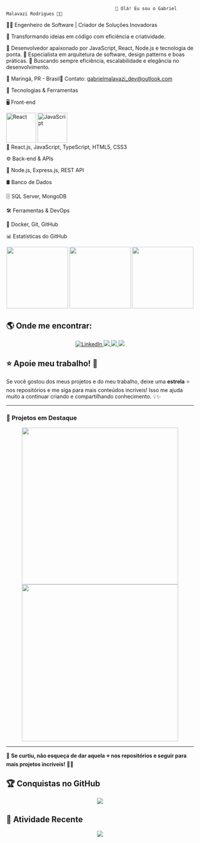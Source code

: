 
                                             🌟 Olá! Eu sou o Gabriel Malavazi Rodrigues 👋🚀

🧑‍💻 Engenheiro de Software | Criador de Soluções Inovadoras

🚀 Transformando ideias em código com eficiência e criatividade.

🔹 Desenvolvedor apaixonado por JavaScript, React, Node.js e tecnologia de ponta.
🔹 Especialista em arquitetura de software, design patterns e boas práticas.
🔹 Buscando sempre eficiência, escalabilidade e elegância no desenvolvimento.

📍 Maringá, PR - Brasil📧 Contato: gabrielmalavazi_dev@outlook.com

🚀 Tecnologias & Ferramentas

🖥️ Front-end
<div align="left">
  <img src="https://encrypted-tbn0.gstatic.com/images?q=tbn:ANd9GcTSoW3g9hjXIasgon-kpzz-lD9z4SsalyPbZA&s" alt="React" width="80" />
  <img src="https://encrypted-tbn0.gstatic.com/images?q=tbn:ANd9GcRw_NP-gNVF6Iyy2tDjL9kv7pkTakRxG0IXtQ&s"alt="JavaScript" width="80" />
</div>
🎨 React.js, JavaScript, TypeScript, HTML5, CSS3

⚙️ Back-end & APIs

🚀 Node.js, Express.js, REST API

🛢️ Banco de Dados

🗄️ SQL Server, MongoDB

🛠️ Ferramentas & DevOps

🔧 Docker, Git, GitHub

📊 Estatísticas do GitHub
<div align="center">
  <img height="165em" src="https://github-readme-stats.vercel.app/api?username=GabrielMalava&show_icons=true&theme=dracula&include_all_commits=true&count_private=true"/>
  <img height="165em" src="https://github-readme-stats.vercel.app/api/top-langs/?username=GabrielMalava&layout=compact&langs_count=7&theme=dracula"/>
  <img height="165em" src="https://github-readme-streak-stats.herokuapp.com/?user=GabrielMalava&theme=dracula">
</div>



## 🌎 Onde me encontrar:

<div align="center">
<a href="[https://www.linkedin.com/in/seu-usuario](https://www.linkedin.com/in/gabriel-rodrigues-888225354/)" target="_blank" rel="noopener noreferrer">
  <img
    src="https://img.shields.io/badge/-LinkedIn-%230077B5?style=for-the-badge&logo=linkedin&logoColor=white"
    alt="LinkedIn"
  />
</a>
  <a href="mailto:gabrielmalavazi_dev@outlook.com">
    <img src="https://img.shields.io/badge/-Email-%23D14836?style=for-the-badge&logo=gmail&logoColor=white" />
  </a>
  <a href="https://twitter.com/seu-usuario" target="_blank">
    <img src="https://img.shields.io/badge/-Twitter-%231DA1F2?style=for-the-badge&logo=twitter&logoColor=white" />
  </a>
  <a href="https://www.instagram.com/gabriel_malava?utm_source=qr&igsh=MWRvYmU0ejB0MG80cw==" target="_blank">
    <img src="https://img.shields.io/badge/-Instagram-%23E4405F?style=for-the-badge&logo=instagram&logoColor=white" />
  </a>
</div>



## ⭐ Apoie meu trabalho! 🚀

Se você gostou dos meus projetos e do meu trabalho, deixe uma **estrela** ⭐ nos repositórios e me siga para mais conteúdos incríveis! Isso me ajuda muito a continuar criando e compartilhando conhecimento. 💡✨

---

### 📌 **Projetos em Destaque**

<div align="center">
  <a href="https://github.com/GabrielMalava/Front_API">
    <img width="420px" src="https://github-readme-stats.vercel.app/api/pin/?username=GabrielMalava&repo=Front_API&theme=radical&border_radius=10"/>
  </a>
  <a href="https://github.com/GabrielMalava/API_magic_front">
    <img width="420px" src="https://github-readme-stats.vercel.app/api/pin/?username=GabrielMalava&repo=outro-projeto&theme=radical&border_radius=10"/>
  </a>
</div>

---

🌟 **Se curtiu, não esqueça de dar aquela ⭐ nos repositórios e seguir para mais projetos incríveis!** 🚀🔥

## 🏆 Conquistas no GitHub

<div align="center">
  <img src="https://github-profile-trophy.vercel.app/?username=GabrielMalava&theme=dracula&margin-w=15&row=1"/>
</div>


## 🚀 Atividade Recente

<div align="center">
  <img src="https://github-readme-activity-graph.vercel.app/graph?username=GabrielMalava&theme=dracula"/>
</div>

